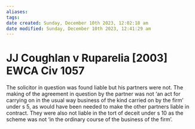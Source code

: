 ```yaml
---
aliases: 
tags: 
date created: Sunday, December 10th 2023, 12:02:18 am
date modified: Sunday, December 10th 2023, 12:41:29 am
---
```


# JJ Coughlan v Ruparelia [2003] EWCA Civ 1057

The solicitor in question was found liable but his partners were not. The making of the agreement in question by the partner was not ‘an act for carrying on in the usual way business of the kind carried on by the firm’ under s 5, as would have been needed to make the other partners liable in contract. They were also not liable in the tort of deceit under s 10 as the scheme was not ‘in the ordinary course of the business of the firm’.
